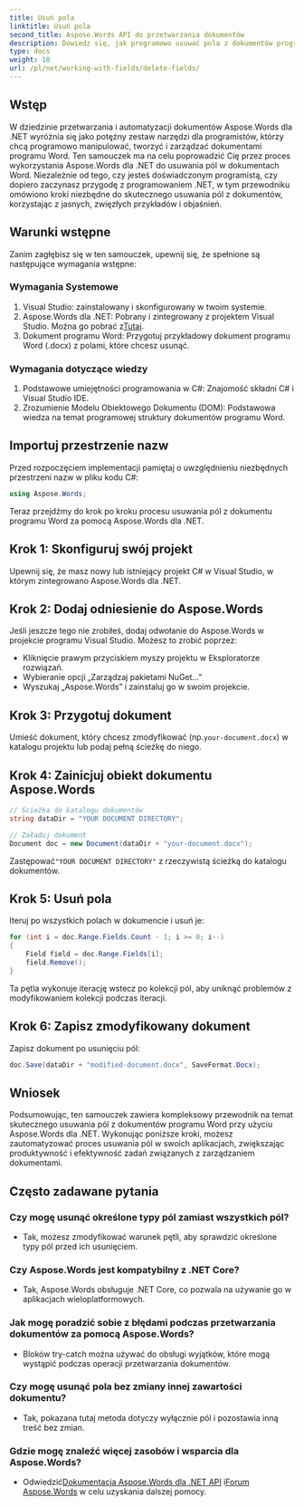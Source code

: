 ```yaml
---
title: Usuń pola
linktitle: Usuń pola
second_title: Aspose.Words API do przetwarzania dokumentów
description: Dowiedz się, jak programowo usuwać pola z dokumentów programu Word przy użyciu Aspose.Words dla .NET. Przejrzysty przewodnik krok po kroku z przykładami kodu.
type: docs
weight: 10
url: /pl/net/working-with-fields/delete-fields/
---
```


## Wstęp

W dziedzinie przetwarzania i automatyzacji dokumentów Aspose.Words dla .NET wyróżnia się jako potężny zestaw narzędzi dla programistów, którzy chcą programowo manipulować, tworzyć i zarządzać dokumentami programu Word. Ten samouczek ma na celu poprowadzić Cię przez proces wykorzystania Aspose.Words dla .NET do usuwania pól w dokumentach Word. Niezależnie od tego, czy jesteś doświadczonym programistą, czy dopiero zaczynasz przygodę z programowaniem .NET, w tym przewodniku omówiono kroki niezbędne do skutecznego usuwania pól z dokumentów, korzystając z jasnych, zwięzłych przykładów i objaśnień.

## Warunki wstępne

Zanim zagłębisz się w ten samouczek, upewnij się, że spełnione są następujące wymagania wstępne:

### Wymagania Systemowe

1. Visual Studio: zainstalowany i skonfigurowany w twoim systemie.
2.  Aspose.Words dla .NET: Pobrany i zintegrowany z projektem Visual Studio. Można go pobrać z[Tutaj](https://releases.aspose.com/words/net/).
3. Dokument programu Word: Przygotuj przykładowy dokument programu Word (.docx) z polami, które chcesz usunąć.

### Wymagania dotyczące wiedzy

1. Podstawowe umiejętności programowania w C#: Znajomość składni C# i Visual Studio IDE.
2. Zrozumienie Modelu Obiektowego Dokumentu (DOM): Podstawowa wiedza na temat programowej struktury dokumentów programu Word.

## Importuj przestrzenie nazw

Przed rozpoczęciem implementacji pamiętaj o uwzględnieniu niezbędnych przestrzeni nazw w pliku kodu C#:

```csharp
using Aspose.Words;
```

Teraz przejdźmy do krok po kroku procesu usuwania pól z dokumentu programu Word za pomocą Aspose.Words dla .NET.

## Krok 1: Skonfiguruj swój projekt

Upewnij się, że masz nowy lub istniejący projekt C# w Visual Studio, w którym zintegrowano Aspose.Words dla .NET.

## Krok 2: Dodaj odniesienie do Aspose.Words

Jeśli jeszcze tego nie zrobiłeś, dodaj odwołanie do Aspose.Words w projekcie programu Visual Studio. Możesz to zrobić poprzez:
   - Kliknięcie prawym przyciskiem myszy projektu w Eksploratorze rozwiązań.
   - Wybieranie opcji „Zarządzaj pakietami NuGet…”
   - Wyszukaj „Aspose.Words” i zainstaluj go w swoim projekcie.

## Krok 3: Przygotuj dokument

 Umieść dokument, który chcesz zmodyfikować (np.`your-document.docx`) w katalogu projektu lub podaj pełną ścieżkę do niego.

## Krok 4: Zainicjuj obiekt dokumentu Aspose.Words

```csharp
// Ścieżka do katalogu dokumentów
string dataDir = "YOUR DOCUMENT DIRECTORY";

// Załaduj dokument
Document doc = new Document(dataDir + "your-document.docx");
```

 Zastępować`"YOUR DOCUMENT DIRECTORY"` z rzeczywistą ścieżką do katalogu dokumentów.

## Krok 5: Usuń pola

Iteruj po wszystkich polach w dokumencie i usuń je:

```csharp
for (int i = doc.Range.Fields.Count - 1; i >= 0; i--)
{
    Field field = doc.Range.Fields[i];
    field.Remove();
}
```

Ta pętla wykonuje iterację wstecz po kolekcji pól, aby uniknąć problemów z modyfikowaniem kolekcji podczas iteracji.

## Krok 6: Zapisz zmodyfikowany dokument

Zapisz dokument po usunięciu pól:

```csharp
doc.Save(dataDir + "modified-document.docx", SaveFormat.Docx);
```

## Wniosek

Podsumowując, ten samouczek zawiera kompleksowy przewodnik na temat skutecznego usuwania pól z dokumentów programu Word przy użyciu Aspose.Words dla .NET. Wykonując poniższe kroki, możesz zautomatyzować proces usuwania pól w swoich aplikacjach, zwiększając produktywność i efektywność zadań związanych z zarządzaniem dokumentami.

## Często zadawane pytania

### Czy mogę usunąć określone typy pól zamiast wszystkich pól?
   - Tak, możesz zmodyfikować warunek pętli, aby sprawdzić określone typy pól przed ich usunięciem.

### Czy Aspose.Words jest kompatybilny z .NET Core?
   - Tak, Aspose.Words obsługuje .NET Core, co pozwala na używanie go w aplikacjach wieloplatformowych.

### Jak mogę poradzić sobie z błędami podczas przetwarzania dokumentów za pomocą Aspose.Words?
   - Bloków try-catch można używać do obsługi wyjątków, które mogą wystąpić podczas operacji przetwarzania dokumentów.

### Czy mogę usunąć pola bez zmiany innej zawartości dokumentu?
   - Tak, pokazana tutaj metoda dotyczy wyłącznie pól i pozostawia inną treść bez zmian.

### Gdzie mogę znaleźć więcej zasobów i wsparcia dla Aspose.Words?
   -  Odwiedzić[Dokumentacja Aspose.Words dla .NET API](https://reference.aspose.com/words/net/) i[Forum Aspose.Words](https://forum.aspose.com/c/words/8) w celu uzyskania dalszej pomocy.
